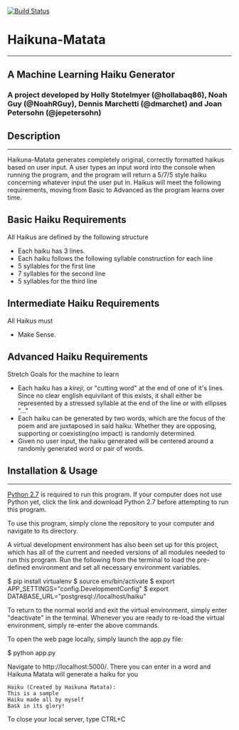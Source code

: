 [![Build Status](https://travis-ci.org/hollabaq86/haikuna-matata.svg?branch=master)](https://travis-ci.org/hollabaq86/haikuna-matata)

# Haikuna-Matata
---
## A Machine Learning Haiku Generator

### A project developed by Holly Stotelmyer (@hollabaq86), Noah Guy (@NoahRGuy), Dennis Marchetti (@dmarchet) and Joan Petersohn (@jepetersohn)


## Description
---

Haikuna-Matata generates completely original, correctly formatted haikus based on user input. A user types an input word into the console when running the program, and the program will return a 5/7/5 style haiku concerning whatever input the user put in.  Haikus will meet the following requirements, moving from Basic to Advanced as the program learns over time.

Basic Haiku Requirements
---
All Haikus are defined by the following structure
* Each haiku has 3 lines.
* Each haiku follows the following syllable construction for each line
* 5 syllables for the first line
* 7 syllables for the second line
* 5 syllables for the third line

Intermediate Haiku Requirements
---
All Haikus must
* Make Sense.

Advanced Haiku Requirements
---
Stretch Goals for the machine to learn
* Each haiku has a _kireji_, or "cutting word" at the end of one of it's lines. Since no clear english equivilant of this exists, it shall either be represented by a stressed syllable at the end of the line or with ellipses "..."
* Each haiku can be generated by two words, which are the focus of the poem and are juxtaposed in said haiku. Whether they are opposing, supporting or coexisting(no impact) is randomly determined.
* Given no user input, the haiku generated will be centered around a randomly generated word or pair of words.

## Installation & Usage
---
[Python 2.7](https://www.python.org/downloads/) is required to run this program. If your computer does not use Python yet, click the link and download Python 2.7 before attempting to run this program.

To use this program, simply clone the repository to your computer and navigate to its directory.

A virtual development environment has also been set up for this project, which has all of the current and needed versions of all modules needed to run this program.  Run the following from the terminal to load the pre-defined environment and set all necessary environment variables.

$ pip install virtualenv
$ source env/bin/activate
$ export APP_SETTINGS="config.DevelopmentConfig"
$ export DATABASE_URL="postgresql://localhost/haiku"

To return to the normal world and exit the virtual environment, simply enter "deactivate" in the terminal.  Whenever you are ready to re-load the virtual environment, simply re-enter the above commands.

To open the web page locally, simply launch the app.py file:

$ python app.py

Navigate to http://localhost:5000/.  There you can enter in a word and Haikuna Matata will generate a haiku for you

```
Haiku (Created by Haikuna Matata):
This is a sample
Haiku made all by myself
Bask in its glory!
```

To close your local server, type CTRL+C

